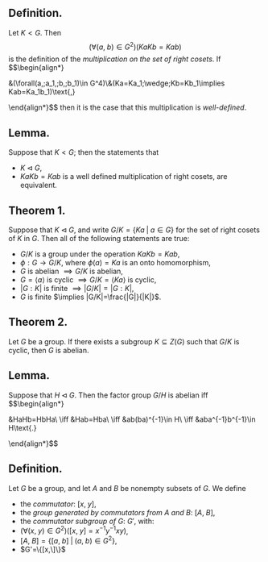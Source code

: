 
## Definition.

Let $K<G$. Then
$$(\forall(a,\;b)\in G^2)(KaKb=Kab)$$
is the definition of the *multiplication on the set of right cosets*. If
$$\begin{align*}

&(\forall(a,\;a_1,\;b,\;b_1)\in G^4)\\&(Ka=Ka_1\;\wedge\;Kb=Kb_1\implies Kab=Ka_1b_1)\text{,}

\end{align*}$$
then it is the case that this multiplication is *well-defined*.

## Lemma.

Suppose that $K<G$; then the statements that
- $K\triangleleft G$,
- $KaKb=Kab$ is a well defined multiplication of right cosets,
are equivalent.

## Theorem 1.

Suppose that $K\triangleleft G$, and write $G/K=\{Ka\;|\;a\in G\}$ for the set of right cosets of $K$ in $G$. Then all of the following statements are true:
- $G/K$ is a group under the operation $KaKb=Kab$,
- $\phi:G\rightarrow G/K$, where $\phi(a)=Ka$ is an onto homomorphism,
- $G$ is abelian $\implies G/K$ is abelian,
- $G=\langle a\rangle$ is cyclic $\implies G/K=\langle Ka\rangle$ is cyclic,
- $|G:K|$ is finite $\implies |G/K|=|G:K|$,
- $G$ is finite $\implies |G/K|=\frac{|G|}{|K|}$.

## Theorem 2.

Let $G$ be a group. If there exists a subgroup $K\subseteq Z(G)$ such that $G/K$ is cyclic, then $G$ is abelian.

## Lemma.

Suppose that $H\triangleleft G$. Then the factor group $G/H$ is abelian iff
$$\begin{align*}

&HaHb=HbHa\\
\iff &Hab=Hba\\
\iff &ab(ba)^{-1}\in H\\
\iff &aba^{-1}b^{-1}\in H\text{.}

\end{align*}$$

## Definition.

Let $G$ be a group, and let $A$ and $B$ be nonempty subsets of $G$. We define
- the *commutator*: $[x,\;y]$,
- the *group generated by commutators from $A$ and $B$*: $[A,\;B]$,
- the *commutator subgroup of $G$*: $G'$,
with:
- $(\forall(x,\;y)\in G^2)([x,\;y]=x^{-1}y^{-1}xy)$,
- $[A,\;B]=\{[a,\;b]\;|\;(a,\;b)\in G^2\}$,
- $G'=\{[x,\]\}$
